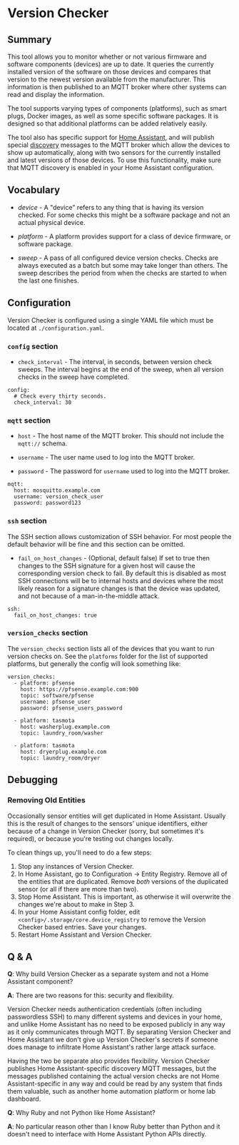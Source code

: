 # Version Checker

## Summary

This tool allows you to monitor whether or not various firmware and software components (devices) are up to date. It queries the currently installed version of the software on those devices and compares that version to the newest version available from the manufacturer. This information is then published to an MQTT broker where other systems can read and display the information.

The tool supports varying types of components (platforms), such as smart plugs, Docker images, as well as some specific software packages. It is designed so that additional platforms can be added relatively easily.

The tool also has specific support for [Home Assistant](https://www.home-assistant.io), and will publish special [discovery](https://www.home-assistant.io/docs/mqtt/discovery) messages to the MQTT broker which allow the devices to show up automatically, along with two sensors for the currently installed and latest versions of those devices. To use this functionality, make sure that MQTT discovery is enabled in your Home Assistant configuration.

## Vocabulary

- *device* - A "device" refers to any thing that is having its version checked. For some checks this might be a software package and not an actual physical device.

- *platform* - A platform provides support for a class of device firmware, or software package.

- *sweep* - A pass of all configured device version checks. Checks are always executed as a batch but some may take longer than others. The sweep describes the period from when the checks are started to when the last one finishes.

## Configuration

Version Checker is configured using a single YAML file which must be located at `./configuration.yaml`.

### `config` section

- `check_interval` - The interval, in seconds, between version check sweeps. The interval begins at the end of the sweep, when all version checks in the sweep have completed.

```
config:
  # Check every thirty seconds.
  check_interval: 30
```

### `mqtt` section

- `host` - The host name of the MQTT broker. This should not include the `mqtt://` schema.

- `username` - The user name used to log into the MQTT broker.

- `password` - The password for `username` used to log into the MQTT broker.

```
mqtt:
  host: mosquitto.example.com
  username: version_check_user
  password: password123
```

### `ssh` section

The SSH section allows customization of SSH behavior. For most people the default behavior will be fine and this section can be omitted.

- `fail_on_host_changes` - (Optional, default false) If set to true then changes to the SSH signature for a given host will cause the corresponding version check to fail. By default this is disabled as most SSH connections will be to internal hosts and devices where the most likely reason for a signature changes is that the device was updated, and not because of a man-in-the-middle attack.

```
ssh:
  fail_on_host_changes: true
```

### `version_checks` section

The `version_checks` section lists all of the devices that you want to run version checks on. See the `platforms` folder for the list of supported platforms, but generally the config will look something like:

```
version_checks:
  - platform: pfsense
    host: https://pfsense.example.com:900
    topic: software/pfsense
    username: pfsense_user
    password: pfsense_users_password

  - platform: tasmota
    host: washerplug.example.com
    topic: laundry_room/washer

  - platform: tasmota
    host: dryerplug.example.com
    topic: laundry_room/dryer
```

## Debugging

### Removing Old Entities

Occasionally sensor entities will get duplicated in Home Assistant. Usually this is the result of changes to the sensors' unique identifiers, either because of a change in Version Checker (sorry, but sometimes it's required), or because you're testing out changes locally.

To clean things up, you'll need to do a few steps:

1. Stop any instances of Version Checker.
1. In Home Assistant, go to Configuration -> Entity Registry. Remove all of the entities that are duplicated. Remove *both* versions of the duplicated sensor (or all if there are more than two).
1. Stop Home Assistant. This is important, as otherwise it will overwrite the changes we're about to make in Step 3.
1. In your Home Assistant config folder, edit `<config>/.storage/core.device_registry` to remove the Version Checker based entries. Save your changes.
1. Restart Home Assistant and Version Checker.

## Q & A

**Q**: Why build Version Checker as a separate system and not a Home Assistant component?

**A**: There are two reasons for this: security and flexibility.

Version Checker needs authentication credentials (often including passwordless SSH) to many different systems and devices in your home, and unlike Home Assistant has no need to be exposed publicly in any way as it only communicates through MQTT. By separating Version Checker and Home Assistant we don't give up Version Checker's secrets if someone does manage to infiltrate Home Assistant's rather large attack surface.

Having the two be separate also provides flexibility. Version Checker publishes Home Assistant-specific discovery MQTT messages, but the messages published containing the actual version checks are not Home Assistant-specific in any way and could be read by any system that finds them valuable, such as another home automation platform or home lab dashboard.

**Q**: Why Ruby and not Python like Home Assistant?

**A**: No particular reason other than I know Ruby better than Python and it doesn't need to interface with Home Assistant Python APIs directly.